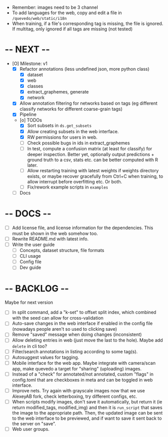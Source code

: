 - Remember: images need to be 3 channel
- To add languages for the web, copy and edit a file in `/quevedo/web/static/i18n`
- When training, if a file's corresponding tag is missing, the file is ignored.
    If multitag, only ignored if all tags are missing (not tested)

# -- NEXT --

- [O] Milestone: v1
    - [X] Refactor annotations (less undefined json, more python class)
        - [X] dataset
        - [X] web 
        - [X] classes
        - [X] extract_graphemes, generate
        - [X] network
    - [X] Allow annotation filtering for networks based on tags (eg different
        classify networks for different coarse-grain tags)
    - [X] Pipeline
    - [o] TODOs
        - [X] Sort subsets in `ds.get_subsets`
        - [X] Allow creating subsets in the web interface.
        - [X] RW permissions for users in web.
        - [ ] Check possible bugs in ids in extract_graphemes
        - [ ] In test, compute a confusion matrix (at least for classify) for deeper
            inspection. Better yet, optionally output predictions + ground truth to a
            csv, stats etc. can be better computed with R later.
        - [ ] Allow restarting training with latest weights if weights directory exists,
            or maybe recover gracefully from Ctrl+C when training, to allow interrupt
            before overfitting etc. Or both.
        - [ ] Fix/rework example scripts in `examples`
    - [ ] Docs

# -- DOCS --

- [ ] Add license file, and license information for the dependencies.
    This must be shown in the web somehow too.
- [ ] Rewrite README.md with latest info.
- [ ] Write the user guide
    - [ ] Concepts, dataset structure, file formats
    - [ ] CLI usage
    - [ ] Config file
    - [ ] Dev guide

# -- BACKLOG --

Maybe for next version

- [ ] In split command, add a "k-set" to offset split index, which combined
    with the seed can allow for cross-validation
- [ ] Auto-save changes in the web interface if enabled in the config file
    (nowadays people aren't so used to clicking save)
- [ ] Remove "saved" message when doing changes (inconsistent)
- [ ] Allow deleting entries in web (just move the last to the hole). Maybe
    add `delete` in cli too?
- [ ] Filter/search annotations in listing according to some tag(s).
- [ ] Autosuggest values for tagging.
- [ ] Mobile interface for the web app. Maybe integrate with camera/scan app,
    make quevedo a target for "sharing" (uploading) images.
- [ ] Instead of a "check" for annotated/not annotated, custom "flags" in
    config.toml that are checkboxes in meta and can be toggled in web interface.
- [ ] Improve nets. Try again with grayscale images now that we use AlexeyAB
    fork, check letterboxing, try different configs, etc.
- [ ] When scripts modify images, don't save it automatically, but return it
    (ie return modified_tags, modified_img) and then it is `run_script` that
    saves the image to the appropriate path. Then, the updated image can be sent
    to the web interface to be previewed, and if want to save it sent back to
    the server on "save".
- [ ] Web user groups.
